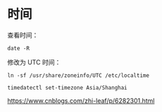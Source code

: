 # 时间

查看时间：

```
date -R
```

修改为 UTC 时间：  

```
ln -sf /usr/share/zoneinfo/UTC /etc/localtime
```

```
timedatectl set-timezone Asia/Shanghai
```

https://www.cnblogs.com/zhi-leaf/p/6282301.html
